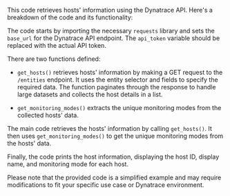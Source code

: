This code retrieves hosts' information using the Dynatrace API. Here's a breakdown of the code and its functionality:

The code starts by importing the necessary `requests` library and sets the `base_url` for the Dynatrace API endpoint. The `api_token` variable should be replaced with the actual API token.

There are two functions defined:

- `get_hosts()` retrieves hosts' information by making a GET request to the `/entities` endpoint. It uses the entity selector and fields to specify the required data. The function paginates through the response to handle large datasets and collects the host details in a list.

- `get_monitoring_modes()` extracts the unique monitoring modes from the collected hosts' data.

The main code retrieves the hosts' information by calling `get_hosts()`. It then uses `get_monitoring_modes()` to get the unique monitoring modes from the hosts' data.

Finally, the code prints the host information, displaying the host ID, display name, and monitoring mode for each host.

Please note that the provided code is a simplified example and may require modifications to fit your specific use case or Dynatrace environment.
